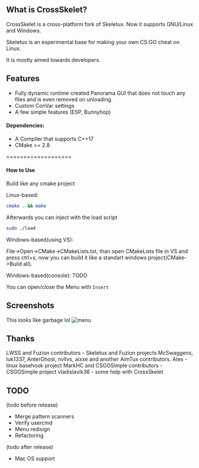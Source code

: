 

## What is CrossSkelet?

CrossSkelet is a cross-platform fork of Skeletux. Now it supports GNU/Linux and Windows.

Skeletux is an experimental base for making your own CS:GO cheat on Linux.

It is mostly aimed towards developers.


## Features
* Fully dynamic runtime created Panorama GUI that does not touch any files and is even removed on unloading.
* Custom ConVar settings
* A few simple features (ESP, Bunnyhop)


#### Dependencies:
* A Compiler that supports C++17
* CMake  >= 2.8

===================

#### How to Use

Build like any cmake project

Linux-based:
```bash
cmake . && make 

```

Afterwards you can inject with the load script
```bash
sudo ./load
```

Windows-based(using VS):

File->Open->CMake->CMakeLists.txt, than open CMakeLists file in VS and press ctrl+s, now you can build it like a standart windows project(CMake->Build all).
 
Windows-based(console):
TODO



You can open/close the Menu with `Insert`

## Screenshots

This looks like garbage lol
![menu](https://i.imgur.com/lATYWiH.jpg)


## Thanks
LWSS and Fuzion contributors - Skeletux and Fuzion projects
McSwaggens, luk1337, AnterGhost, nvllvs, aixxe and another AimTux contributors.
Atex - linux basehook project
MarkHC and CSGOSimple contributors - CSGOSimple project
vladislavik36 - some help with CrossSkelet

## TODO

(todo before release)
* Merge pattern scanners
* Verify usercmd
* Menu redisign
* Refactoring

(todo after release)
* Mac OS support